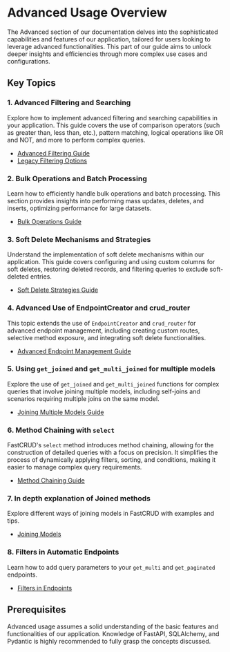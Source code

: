 # Advanced Usage Overview

The Advanced section of our documentation delves into the sophisticated capabilities and features of our application, tailored for users looking to leverage advanced functionalities. This part of our guide aims to unlock deeper insights and efficiencies through more complex use cases and configurations.

## Key Topics

### 1. Advanced Filtering and Searching

Explore how to implement advanced filtering and searching capabilities in your application. This guide covers the use of comparison operators (such as greater than, less than, etc.), pattern matching, logical operations like OR and NOT, and more to perform complex queries.

- [Advanced Filtering Guide](filters.md)
- [Legacy Filtering Options](crud.md#advanced-filters)

### 2. Bulk Operations and Batch Processing

Learn how to efficiently handle bulk operations and batch processing. This section provides insights into performing mass updates, deletes, and inserts, optimizing performance for large datasets.

- [Bulk Operations Guide](crud.md#allow-multiple-updates-and-deletes)

### 3. Soft Delete Mechanisms and Strategies

Understand the implementation of soft delete mechanisms within our application. This guide covers configuring and using custom columns for soft deletes, restoring deleted records, and filtering queries to exclude soft-deleted entries.

- [Soft Delete Strategies Guide](endpoint.md#custom-soft-delete)

### 4. Advanced Use of EndpointCreator and crud_router

This topic extends the use of `EndpointCreator` and `crud_router` for advanced endpoint management, including creating custom routes, selective method exposure, and integrating soft delete functionalities.

- [Advanced Endpoint Management Guide](endpoint.md#advanced-use-of-endpointcreator)

### 5. Using `get_joined` and `get_multi_joined` for multiple models

Explore the use of `get_joined` and `get_multi_joined` functions for complex queries that involve joining multiple models, including self-joins and scenarios requiring multiple joins on the same model.

- [Joining Multiple Models Guide](crud.md#using-get_joined-and-get_multi_joined-for-multiple-models)

### 6. Method Chaining with `select`

FastCRUD's `select` method introduces method chaining, allowing for the construction of detailed queries with a focus on precision. It simplifies the process of dynamically applying filters, sorting, and conditions, making it easier to manage complex query requirements.

- [Method Chaining Guide](crud.md#enhanced-query-capabilities-with-method-chaining)

### 7. In depth explanation of Joined methods

Explore different ways of joining models in FastCRUD with examples and tips.

- [Joining Models](joins.md#applying-joins-in-fastcrud-methods)

### 8. Filters in Automatic Endpoints

Learn how to add query parameters to your `get_multi` and `get_paginated` endpoints.

- [Filters in Endpoints](endpoint.md#defining-filters)

## Prerequisites

Advanced usage assumes a solid understanding of the basic features and functionalities of our application. Knowledge of FastAPI, SQLAlchemy, and Pydantic is highly recommended to fully grasp the concepts discussed.
